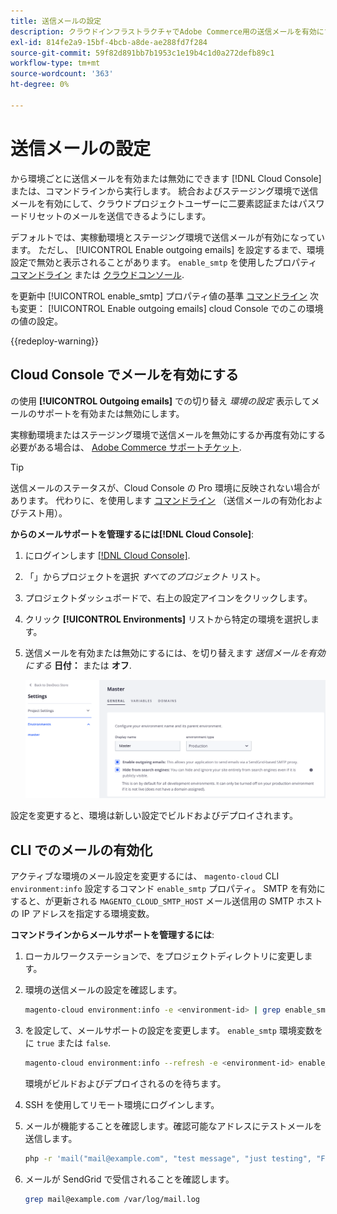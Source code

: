 ```yaml
---
title: 送信メールの設定
description: クラウドインフラストラクチャでAdobe Commerce用の送信メールを有効にする方法を説明します。
exl-id: 814fe2a9-15bf-4bcb-a8de-ae288fd7f284
source-git-commit: 59f82d891bb7b1953c1e19b4c1d0a272defb89c1
workflow-type: tm+mt
source-wordcount: '363'
ht-degree: 0%

---
```


# 送信メールの設定

から環境ごとに送信メールを有効または無効にできます [!DNL Cloud Console] または、コマンドラインから実行します。 統合およびステージング環境で送信メールを有効にして、クラウドプロジェクトユーザーに二要素認証またはパスワードリセットのメールを送信できるようにします。

デフォルトでは、実稼動環境とステージング環境で送信メールが有効になっています。 ただし、 [!UICONTROL Enable outgoing emails] を設定するまで、環境設定で無効と表示されることがあります。 `enable_smtp` を使用したプロパティ [コマンドライン](#enable-emails-in-the-cli) または [クラウドコンソール](outgoing-emails.md#enable-emails-in-the-cloud-console).

を更新中 [!UICONTROL enable_smtp] プロパティ値の基準 [コマンドライン](#enable-emails-in-the-cli) 次も変更： [!UICONTROL Enable outgoing emails] cloud Console でのこの環境の値の設定。

{{redeploy-warning}}

## Cloud Console でメールを有効にする

の使用 **[!UICONTROL Outgoing emails]** での切り替え _環境の設定_ 表示してメールのサポートを有効または無効にします。

実稼動環境またはステージング環境で送信メールを無効にするか再度有効にする必要がある場合は、 [Adobe Commerce サポートチケット](https://experienceleague.adobe.com/en/docs/commerce-knowledge-base/kb/help-center-guide/magento-help-center-user-guide).

>[!TIP]
>
>送信メールのステータスが、Cloud Console の Pro 環境に反映されない場合があります。 代わりに、を使用します [コマンドライン](#enable-emails-in-the-cli) （送信メールの有効化およびテスト用）。

**からのメールサポートを管理するには[!DNL Cloud Console]**:

1. にログインします [[!DNL Cloud Console]](https://console.adobecommerce.com).
1. 「」からプロジェクトを選択 _すべてのプロジェクト_ リスト。
1. プロジェクトダッシュボードで、右上の設定アイコンをクリックします。
1. クリック **[!UICONTROL Environments]** リストから特定の環境を選択します。
1. 送信メールを有効または無効にするには、を切り替えます _送信メールを有効にする_ **日付：** または **オフ**.

   ![送信メールの設定を有効にする](../../assets/outgoing-emails.png)

設定を変更すると、環境は新しい設定でビルドおよびデプロイされます。

## CLI でのメールの有効化

アクティブな環境のメール設定を変更するには、 `magento-cloud` CLI `environment:info` 設定するコマンド `enable_smtp` プロパティ。 SMTP を有効にすると、が更新される `MAGENTO_CLOUD_SMTP_HOST` メール送信用の SMTP ホストの IP アドレスを指定する環境変数。

**コマンドラインからメールサポートを管理するには**:

1. ローカルワークステーションで、をプロジェクトディレクトリに変更します。

1. 環境の送信メールの設定を確認します。

   ```bash
   magento-cloud environment:info -e <environment-id> | grep enable_smtp
   ```

1. を設定して、メールサポートの設定を変更します。 `enable_smtp` 環境変数をに `true` または `false`.

   ```bash
   magento-cloud environment:info --refresh -e <environment-id> enable_smtp true
   ```

   環境がビルドおよびデプロイされるのを待ちます。

1. SSH を使用してリモート環境にログインします。

1. メールが機能することを確認します。確認可能なアドレスにテストメールを送信します。

   ```bash
   php -r 'mail("mail@example.com", "test message", "just testing", "From: tester@example.com");'
   ```

1. メールが SendGrid で受信されることを確認します。

   ```bash
   grep mail@example.com /var/log/mail.log
   ```
